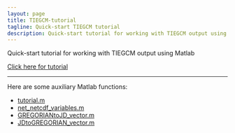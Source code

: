 ```yaml
---
layout: page
title: TIEGCM-tutorial
tagline: Quick-start TIEGCM tutorial
description: Quick-start tutorial for working with TIEGCM output using Matlab
---
```


Quick-start tutorial for working with TIEGCM output using Matlab

[Click here for tutorial](https://suttonek.github.io/TIEGCM-tutorial/tutorial.html)

---

Here are some auxiliary Matlab functions:  

- [tutorial.m](https://suttonek.github.io/TIEGCM-tutorial/tutorial.m)
- [net_netcdf_variables.m](https://suttonek.github.io/TIEGCM-tutorial/net_netcdf_variables.m)
- [GREGORIANtoJD_vector.m](https://suttonek.github.io/TIEGCM-tutorial/GREGORIANtoJD_vector.m)
- [JDtoGREGORIAN_vector.m](https://suttonek.github.io/TIEGCM-tutorial/JDtoGREGORIAN_vector.m)
